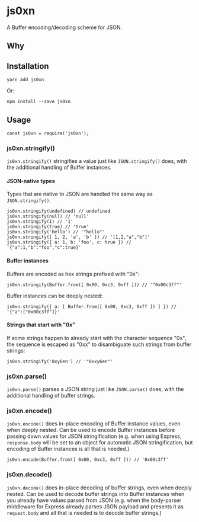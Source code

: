 # js0xn

A Buffer encoding/decoding scheme for JSON.

## Why

## Installation

```
yarn add js0xn
```

Or:

```
npm install --save js0xn
```

## Usage

```
const js0xn = require('js0xn');
```

### js0xn.stringify()

`js0xn.stringify()` stringifies a value just like `JSON.stringify()` does, with the additional handling of Buffer instances.

#### JSON-native types

Types that are native to JSON are handled the same way as `JSON.stringify()`.

```
js0xn.stringify(undefined) // undefined
js0xn.stringify(null) // 'null'
js0xn.stringify(1) // '1'
js0xn.stringify(true) // 'true'
js0xn.stringify('hello') // '"hello"'
js0xn.stringify([ 1, 2, 'a', 'b' ]) // '[1,2,"a","b"]'
js0xn.stringify({ a: 1, b: 'foo', c: true }) // '{"a":1,"b":"foo","c":true}'
```

#### Buffer instances

Buffers are encoded as hex strings prefixed with "0x":

```
js0xn.stringify(Buffer.from([ 0x00, 0xc3, 0xff ])) // '"0x00c3ff"'
```

Buffer instances can be deeply nested:

```
js0xn.stringify({ a: [ Buffer.from([ 0x00, 0xc3, 0xff ]) ] }) // '{"a":["0x00c3ff"]}'
```

#### Strings that start with "0x"

If some strings happen to already start with the character sequence "0x", the sequence is escaped as "0xx" to disambiguate such strings from buffer strings:

```
js0xn.stringify('0xy6en') // '"0xxy6en"'
```

### js0xn.parse()

`js0xn.parse()` parses a JSON string just like `JSON.parse()` does, with the additional handling of buffer strings.

### js0xn.encode()

`js0xn.encode()` does in-place encoding of Buffer instance values, even when deeply nested. Can be used to encode Buffer instances before passing down values for JSON stringification (e.g. when using Express, `response.body` will be set to an object for automatic JSON stringification, but encoding of Buffer instances is all that is needed.)

```
js0xn.encode(Buffer.from([ 0x00, 0xc3, 0xff ])) // '0x00c3ff'
```

### js0xn.decode()

`js0xn.decode()` does in-place decoding of buffer strings, even when deeply nested. Can be used to decode buffer strings into Buffer instances when you already have values parsed from JSON (e.g. when the body-parser middleware for Express already parses JSON payload and presents it as `request.body` and all that is needed is to decode buffer strings.)
